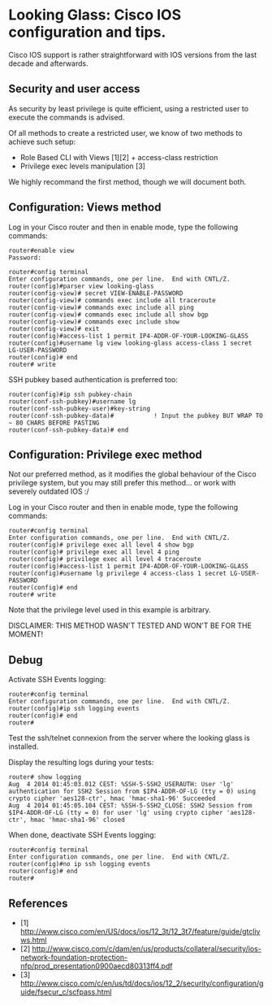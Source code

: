 # Looking Glass: Cisco IOS configuration and tips.

Cisco IOS support is rather straightforward with IOS versions from the last
decade and afterwards.

## Security and user access

As security by least privilege is quite efficient, using a restricted user to
execute the commands is advised.

Of all methods to create a restricted user, we know of two methods to achieve
such setup:

  * Role Based CLI with Views [1][2] + access-class restriction
  * Privilege exec levels manipulation [3]

We highly recommand the first method, though we will document both.

## Configuration: Views method

Log in your Cisco router and then in enable mode, type the following commands:

```
router#enable view
Password:

router#config terminal
Enter configuration commands, one per line.  End with CNTL/Z.
router(config)#parser view looking-glass
router(config-view)# secret VIEW-ENABLE-PASSWORD
router(config-view)# commands exec include all traceroute
router(config-view)# commands exec include all ping
router(config-view)# commands exec include all show bgp
router(config-view)# commands exec include show
router(config-view)# exit
router(config)#access-list 1 permit IP4-ADDR-OF-YOUR-LOOKING-GLASS
router(config)#username lg view looking-glass access-class 1 secret LG-USER-PASSWORD
router(config)# end
router# write
```

SSH pubkey based authentication is preferred too:

```
router(config)#ip ssh pubkey-chain
router(conf-ssh-pubkey)#username lg
router(conf-ssh-pubkey-user)#key-string
router(conf-ssh-pubkey-data)#           ! Input the pubkey BUT WRAP TO ~ 80 CHARS BEFORE PASTING
router(conf-ssh-pubkey-data)# end
```

## Configuration: Privilege exec method

Not our preferred method, as it modifies the global behaviour of the Cisco
privilege system, but you may still prefer this method… or work with severely
outdated IOS :/

Log in your Cisco router and then in enable mode, type the following commands:

```
router#config terminal
Enter configuration commands, one per line.  End with CNTL/Z.
router(config)# privilege exec all level 4 show bgp
router(config)# privilege exec all level 4 ping
router(config)# privilege exec all level 4 traceroute
router(config)#access-list 1 permit IP4-ADDR-OF-YOUR-LOOKING-GLASS
router(config)#username lg privilege 4 access-class 1 secret LG-USER-PASSWORD
router(config)# end
router# write
```
Note that the privilege level used in this example is arbitrary.

DISCLAIMER: THIS METHOD WASN'T TESTED AND WON'T BE FOR THE MOMENT!

## Debug

Activate SSH Events logging:

```
router#config terminal
Enter configuration commands, one per line.  End with CNTL/Z.
router(config)#ip ssh logging events
router(config)# end
router#
```

Test the ssh/telnet connexion from the server where the looking glass is installed.

Display the resulting logs during your tests:

```
router# show logging
Aug  4 2014 01:45:03.012 CEST: %SSH-5-SSH2_USERAUTH: User 'lg' authentication for SSH2 Session from $IP4-ADDR-OF-LG (tty = 0) using crypto cipher 'aes128-ctr', hmac 'hmac-sha1-96' Succeeded
Aug  4 2014 01:45:05.104 CEST: %SSH-5-SSH2_CLOSE: SSH2 Session from $IP4-ADDR-OF-LG (tty = 0) for user 'lg' using crypto cipher 'aes128-ctr', hmac 'hmac-sha1-96' closed
```

When done, deactivate SSH Events logging:

```
router#config terminal
Enter configuration commands, one per line.  End with CNTL/Z.
router(config)#no ip ssh logging events
router(config)# end
router#
```

## References

  * [1] http://www.cisco.com/en/US/docs/ios/12_3t/12_3t7/feature/guide/gtclivws.html
  * [2] http://www.cisco.com/c/dam/en/us/products/collateral/security/ios-network-foundation-protection-nfp/prod_presentation0900aecd80313ff4.pdf
  * [3] http://www.cisco.com/c/en/us/td/docs/ios/12_2/security/configuration/guide/fsecur_c/scfpass.html
